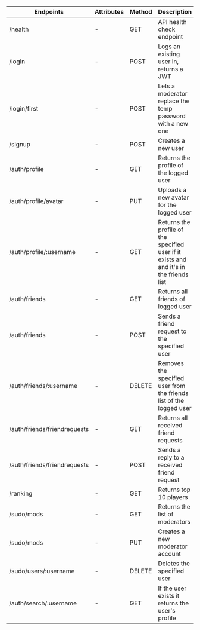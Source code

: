 | Endpoints                    | Attributes | Method | Description                                                                             |
| ---------------------------- | ---------- | ------ | --------------------------------------------------------------------------------------- |
| /health                      | -          | GET    | API health check endpoint                                                               |
| /login                       | -          | POST   | Logs an existing user in, returns a JWT                                                 |
| /login/first                 | -          | POST   | Lets a moderator replace the temp password with a new one                               |
| /signup                      | -          | POST   | Creates a new user                                                                      |
| /auth/profile                | -          | GET    | Returns the profile of the logged user                                                  |
| /auth/profile/avatar         | -          | PUT    | Uploads a new avatar for the logged user                                                |
| /auth/profile/:username      | -          | GET    | Returns the profile of the specified user if it exists and and it's in the friends list |
| /auth/friends                | -          | GET    | Returns all friends of logged user                                                      |
| /auth/friends                | -          | POST   | Sends a friend request to the specified user                                            |
| /auth/friends/:username      | -          | DELETE | Removes the specified user from the friends list of the logged user                     |
| /auth/friends/friendrequests | -          | GET    | Returns all received friend requests                                                    |
| /auth/friends/friendrequests | -          | POST   | Sends a reply to a received friend request                                              |
| /ranking                     | -          | GET    | Returns top 10 players                                                                  |
| /sudo/mods                   | -          | GET    | Returns the list of moderators                                                          |
| /sudo/mods                   | -          | PUT    | Creates a new moderator account                                                         |
| /sudo/users/:username        | -          | DELETE | Deletes the specified user                                                              |
| /auth/search/:username       | -          | GET    | If the user exists it returns the user's profile                                        |
